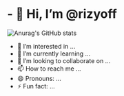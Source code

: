 <h1>- 👋 Hi, I’m @rizyoff</h1>

![Anurag's GitHub stats](https://github-readme-stats.vercel.app/api?username=rizyoff&show_icons=true&theme=radical)

- 👀 I’m interested in ...
- 🌱 I’m currently learning ...
- 💞️ I’m looking to collaborate on ...
- 📫 How to reach me ...
- 😄 Pronouns: ...
- ⚡ Fun fact: ...

<!---
rizyoff/rizyoff is a ✨ special ✨ repository because its `README.md` (this file) appears on your GitHub profile.
You can click the Preview link to take a look at your changes.
--->
